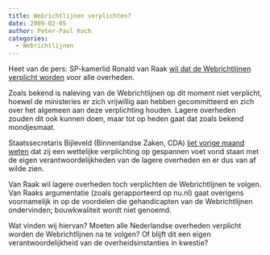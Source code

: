 ```yaml
---
title: Webrichtlijnen verplichten?
date: 2009-02-05
author: Peter-Paul Koch
categories: 
  - Webrichtlijnen
---
```

Heet van de pers: SP-kamerlid Ronald van Raak [wil dat de Webrichtlijnen verplicht worden](http://www.nu.nl/internet/1911961/sp-wil-verplichte-webrichtlijnen-alle-overheden.html) voor alle overheden.

Zoals bekend is naleving van de Webrichtlijnen op dit moment niet verplicht, hoewel de ministeries er zich vrijwillig aan hebben gecommitteerd en zich over het algemeen aan deze verplichting houden. Lagere overheden zouden dit ook kunnen doen, maar tot op heden gaat dat zoals bekend mondjesmaat.

Staatssecretaris Bijleveld (Binnenlandse Zaken, CDA) [liet vorige maand weten](http://www.minbzk.nl/actueel?ActItmIdt=116388) dat zij een wettelijke verplichting op gespannen voet vond staan met de eigen verantwoordelijkheden van de lagere overheden en er dus van af wilde zien.

Van Raak wil lagere overheden toch verplichten de Webrichtlijnen te volgen. Van Raaks argumentatie (zoals gerapporteerd op nu.nl) gaat overigens voornamelijk in op de voordelen die gehandicapten van de Webrichtlijnen ondervinden; bouwkwaliteit wordt niet genoemd.

Wat vinden wij hiervan? Moeten alle Nederlandse overheden verplicht worden de Webrichtlijnen na te volgen? Of blijft dit een eigen verantwoordelijkheid van de overheidsinstanties in kwestie?
